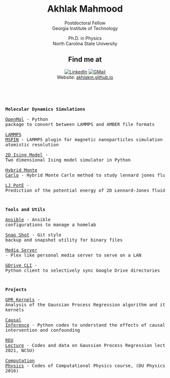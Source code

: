 <div align="center">

<h1>
Akhlak Mahmood
</h1>

</div>

<div align="center">

Postdoctoral Fellow\
Georgia Institute of Technology

Ph.D. in Physics\
North Carolina State University

</div>


<div align="center">
<h2>
Find me at
</h2>

<a href="https://www.linkedin.com/in/akhlakm/"><img src="https://img.shields.io/badge/LinkedIn-0077B5?style=for-the-badge&logo=linkedin&logoColor=white" alt="LinkedIn"/></a>
<a href="mailto:amahmoo3@ncsu.edu"><img src="https://img.shields.io/badge/Gmail-D14836?style=for-the-badge&logo=gmail&logoColor=white" alt="GMail"/></a>
<br>
Website: <a href="https://akhlakm.github.io">akhlakm.github.io</a>
</div>

<br>

<!-- Inspired by https://github.com/EmilHvitfeldt/EmilHvitfeldt -->
<div align="left">
<h3>

</h3>
</div>
<pre>

<b>Molecular Dynamics Simulations</b>  
<a href="https://github.com/akhlakm/Open_MOL">OpenMol</a>             - Python package to convert between LAMMPS and AMBER file formats  
<a href="https://github.com/yingling-group/lammps-mspin">LAMMPS MSPIN</a>        - LAMMPS plugin for magnetic nanoparticles simulation with atomistic resolution  
<a href="https://github.com/akhlakm/2D_Ising_Model">2D Ising Model</a>      - Two dimensional Ising model simulator in Python  
<a href="https://github.com/akhlakm/Hybrid_Monte_Carlo">Hybrid Monte Carlo</a>  - Hybrid Monte Carlo method to study lennard jones fluid  
<a href="https://github.com/akhlakm/CNN_LJ_PotE_Predict">LJ PotE</a>             - Prediction of the potential energy of 2D Lennard-Jones fluid  

<b>Tools and Utils</b>  
<a href="https://github.com/akhlakm/ansible">Ansible</a>       - Ansible configurations to manage a homelab  
<a href="https://github.com/akhlakm/Snap_Shot">Snap Shot</a>     - Git style backup and snapshot utility for binary files  
<a href="https://github.com/akhlakm/Home_Media_Server">Media Server</a>  - Plex like personal media server to serve on a LAN  
<a href="https://github.com/akhlakm/Python_GDrive_CLI">GDrive CLI</a>    - Python client to selectively sync Google Drive directories  

<b>Projects</b>  
<a href="https://github.com/akhlakm/GPR_Kernels">GPR Kernels</a>          - Analysis of the Gaussian Process Regression algorithm and its kernels  
<a href="https://github.com/akhlakm/Causal_Inference">Causal Inference</a>     - Python codes to understand the effects of causal intervention and confounding  
<a href="https://github.com/akhlakm/REU_GPR_Lecture_Code">REU Lecture</a>          - Codes and data on Gaussian Process Regression lecture (REU 2021, NCSU)  
<a href="https://github.com/akhlakm/Computational_Physics_DU">Computation Physics</a>  - Codes of Computational Physics course, (DU Physics, 2016)  

</pre>
